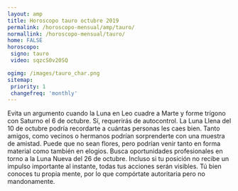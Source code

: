 ```yaml
---
layout: amp
title: Horoscopo tauro octubre 2019 
permalink: /horoscopo-mensual/amp/tauro/
normallink: /horoscopo-mensual/tauro/
home: FALSE
horoscopo:
 signo: tauro
 video: sqzcS0v20SQ

ogimg: /images/tauro_char.png
sitemap:
 priority: 1
 changefreq: 'monthly'
---
```



Evita un argumento cuando la Luna en Leo cuadre a Marte y forme trígono con Saturno el 6 de octubre. Sí, requerirás de autocontrol. La Luna Llena del 10 de octubre podría recordarte a cuántas personas les caes bien. Tanto amigos, como vecinos o hermanos podrían sorprenderte con una muestra de amistad. Puede que no sean flores, pero podrían venir tanto en forma material como también en elogios. Busca oportunidades profesionales en torno a la Luna Nueva del 26 de octubre. Incluso si tu posición no recibe un impulso importante al instante, todas tus acciones serán visibles. Tú bien conoces tu propia mente, por lo que compórtate autoritaria pero no mandonamente.